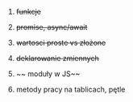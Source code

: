1. ~~funkcje~~

2. ~~promise, async/await~~

3. ~~wartosci proste vs złożone~~

4. ~~deklarowanie zmiennych~~

5. ~~ moduły w JS~~

6. metody pracy na tablicach, pętle
